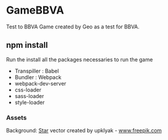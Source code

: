 # GameBBVA
Test to BBVA
Game created by Geo as a test for BBVA.

## npm install
Run the install all the packages necessaries to run the game
 - Transpiller : Babel
 - Bundler : Webpack
 - webpack-dev-server
 - css-loader
 - sass-loader
 - style-loader

### Assets
Background: [Star](https://www.freepik.com/vectors/star) vector created by upklyak - www.freepik.com